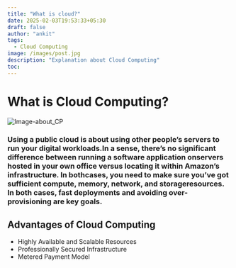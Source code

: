 ```yaml
---
title: "What is cloud?"
date: 2025-02-03T19:53:33+05:30
draft: false
author: "ankit"
tags:
  - Cloud Computing
image: /images/post.jpg
description: "Explanation about Cloud Computing"
toc: 
---
```


# What is Cloud Computing?

![Image-about_CP](https://miro.medium.com/max/640/1*ngkHgQq7ij1NBNr62er3zA.png)
### Using a public cloud is about using other people’s servers to run your digital workloads.In a sense, there’s no significant difference between running a software application onservers hosted in your own office versus locating it within Amazon’s infrastructure. In bothcases, you need to make sure you’ve got sufficient compute, memory, network, and storageresources. In both cases, fast deployments and avoiding over-provisioning are key goals.

## Advantages of Cloud Computing
* Highly Available and Scalable Resources
* Professionally Secured Infrastructure
* Metered Payment Model